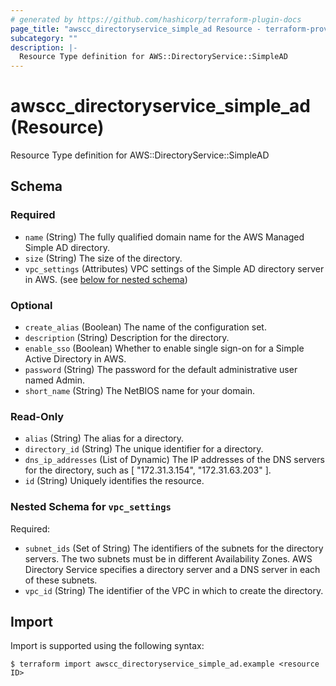 ```yaml
---
# generated by https://github.com/hashicorp/terraform-plugin-docs
page_title: "awscc_directoryservice_simple_ad Resource - terraform-provider-awscc"
subcategory: ""
description: |-
  Resource Type definition for AWS::DirectoryService::SimpleAD
---
```


# awscc_directoryservice_simple_ad (Resource)

Resource Type definition for AWS::DirectoryService::SimpleAD



<!-- schema generated by tfplugindocs -->
## Schema

### Required

- `name` (String) The fully qualified domain name for the AWS Managed Simple AD directory.
- `size` (String) The size of the directory.
- `vpc_settings` (Attributes) VPC settings of the Simple AD directory server in AWS. (see [below for nested schema](#nestedatt--vpc_settings))

### Optional

- `create_alias` (Boolean) The name of the configuration set.
- `description` (String) Description for the directory.
- `enable_sso` (Boolean) Whether to enable single sign-on for a Simple Active Directory in AWS.
- `password` (String) The password for the default administrative user named Admin.
- `short_name` (String) The NetBIOS name for your domain.

### Read-Only

- `alias` (String) The alias for a directory.
- `directory_id` (String) The unique identifier for a directory.
- `dns_ip_addresses` (List of Dynamic) The IP addresses of the DNS servers for the directory, such as [ "172.31.3.154", "172.31.63.203" ].
- `id` (String) Uniquely identifies the resource.

<a id="nestedatt--vpc_settings"></a>
### Nested Schema for `vpc_settings`

Required:

- `subnet_ids` (Set of String) The identifiers of the subnets for the directory servers. The two subnets must be in different Availability Zones. AWS Directory Service specifies a directory server and a DNS server in each of these subnets.
- `vpc_id` (String) The identifier of the VPC in which to create the directory.

## Import

Import is supported using the following syntax:

```shell
$ terraform import awscc_directoryservice_simple_ad.example <resource ID>
```
